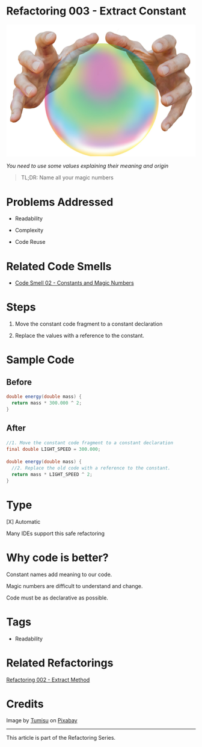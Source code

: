 # Refactoring 003 - Extract Constant

![Refactoring 003 - Extract Constant](Refactoring%20003%20-%20Extract%20Constant.jpg)

*You need to use some values explaining their meaning and origin*

> TL;DR: Name all your magic numbers

# Problems Addressed

- Readability

- Complexity

- Code Reuse

# Related Code Smells

- [Code Smell 02 - Constants and Magic Numbers](https://github.com/mcsee/Software-Design-Articles/tree/main/Articles/Code%20Smells/Code%20Smell%20%2002%20-%20Constants%20and%20Magic%20Numbers/readme.md)

# Steps

1. Move the constant code fragment to a constant declaration

2. Replace the values with a reference to the constant.

# Sample Code

## Before

[Gist Url]: # (https://gist.github.com/mcsee/4beca4e8726130c29a74b956df6aefe2)
```java
double energy(double mass) {
  return mass * 300.000 ^ 2;
}
```

## After

[Gist Url]: # (https://gist.github.com/mcsee/17728639113169878b08a95a373624e3)
```java
//1. Move the constant code fragment to a constant declaration
final double LIGHT_SPEED = 300.000;

double energy(double mass) {
  //2. Replace the old code with a reference to the constant.
  return mass * LIGHT_SPEED ^ 2;
}
```

# Type

[X] Automatic
 
Many IDEs support this safe refactoring

# Why code is better?

Constant names add meaning to our code.

Magic numbers are difficult to understand and change.

Code must be as declarative as possible.

# Tags

- Readability

# Related Refactorings

[Refactoring 002 - Extract Method](https://github.com/mcsee/Software-Design-Articles/tree/main/Articles/Refactorings/Refactoring%20002%20-%20Extract%20Method/readme.md)

# Credits

Image by [Tumisu](https://pixabay.com/users/tumisu-148124/) on [Pixabay](https://pixabay.com/)

* * * 

This article is part of the Refactoring Series.